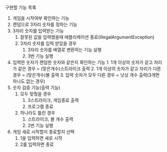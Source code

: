 구현할 기능 목록

1. 게임을 시작여부 확인하는 기능
3. 랜덤으로 3자리 숫자를 정하는 기능
4. 3자리 숫자를 입력받는 기능
    1. 잘못된 값을 입력했을때 애플리케이션 종료(IllegalArgumentException)
    2. 3자리 숫자를 입력 받았을 경우
       1. 3자리 숫자를 배열로 변환하는 기능 실행
       2. 3번 기능 실행
5. 입력한 숫자가 랜덤한 숫자와 같은지 확인하는 기능
       1. 1개 이상의 숫자가 같고 자리가 같은 경우 = (맞은개수)스트라이크 출력
       2. 1개 이상의 숫자가 같고 자리가 다른 경우 = (맞은개수)볼 출력
       3. 입력 숫자가 모두 다른 경우 = 낫싱 개수 출력(3개면 하나도 없는 경우)
6. 숫자 검증 기능(출력 기능)
   1. 모두 맞췄을 경우
      1. 3스트라이크, 게임종료 출력
      2. 프로그램 종료
   2. 하나라도 틀린 경우
      1. 스트라이크, 볼 개수 출력
      2. 2번 기능 실행
7. 게임 새로 시작할지 종료할지 선택
   1. 1을 입력하면 새로 시작
   2. 2를 입력하면 종료